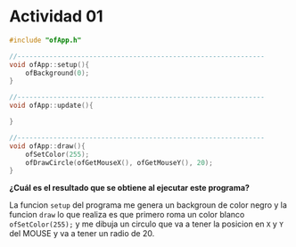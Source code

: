 # Actividad 01

```c++
#include "ofApp.h"

//--------------------------------------------------------------
void ofApp::setup(){
    ofBackground(0);
}

//--------------------------------------------------------------
void ofApp::update(){

}

//--------------------------------------------------------------
void ofApp::draw(){
    ofSetColor(255);
    ofDrawCircle(ofGetMouseX(), ofGetMouseY(), 20);
}
```

**¿Cuál es el resultado que se obtiene al ejecutar este programa?**

La funcion `setup` del programa me genera un backgroun de color negro y la funcion `draw` lo que realiza es que primero roma un color blanco `ofSetColor(255);` y me dibuja un circulo que va a tener la posicion en `X` y `Y` del MOUSE y va a tener un radio de 20. 